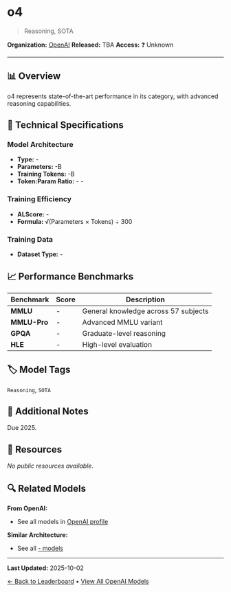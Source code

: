 # o4

> Reasoning, SOTA

**Organization:** [OpenAI](../../labs/openai.md)
**Released:** TBA
**Access:** ❓ Unknown

---

## 📊 Overview

o4 represents state-of-the-art performance in its category, with advanced reasoning capabilities.

## 🔧 Technical Specifications

### Model Architecture
- **Type:** -
- **Parameters:** -B
- **Training Tokens:** -B
- **Token:Param Ratio:** - -

### Training Efficiency
- **ALScore:** -
- **Formula:** √(Parameters × Tokens) ÷ 300

### Training Data
- **Dataset Type:** -

## 📈 Performance Benchmarks

| Benchmark | Score | Description |
|-----------|-------|-------------|
| **MMLU** | - | General knowledge across 57 subjects |
| **MMLU-Pro** | - | Advanced MMLU variant |
| **GPQA** | - | Graduate-level reasoning |
| **HLE** | - | High-level evaluation |

## 🏷️ Model Tags

`Reasoning`, `SOTA`

## 📝 Additional Notes

Due 2025.

## 🔗 Resources

_No public resources available._

## 🔍 Related Models

**From OpenAI:**
- See all models in [OpenAI profile](../../labs/openai.md)

**Similar Architecture:**
- See all [- models](../../architectures/.md)

---

**Last Updated:** 2025-10-02

[← Back to Leaderboard](../../README.md) • [View All OpenAI Models](../../labs/openai.md)
